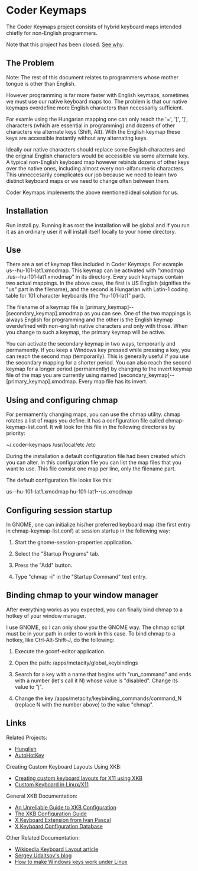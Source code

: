 Coder Keymaps
=============

The Coder Keymaps project consists of hybrid keyboard maps intended chiefly for non-English programmers.

Note that this project has been closed.  [See why](http://monda.hu/blog/2009/11/09/coder-keymaps-closed/).

The Problem
-----------

Note: The rest of this document relates to programmers whose mother tongue is other than English.

However programming is far more faster with English keymaps, sometimes we must use our native keyboard maps too.  The problem is that our native keymaps overdefine more English characters than necessarily sufficient.

For examle using the Hungarian mapping one can only reach the '=', '[', ']', characters (which are essential in programming) and dozens of other characters via alternate keys (Shift, Alt).  With the English keymap these keys are accessible instantly without any alternating keys.

Ideally our native characters should replace some English characters and the original English characters would be accessible via some alternate key.  A typical non-English keyboard map however rebinds dozens of other keys over the native ones, including almost every non-alfanumeric characters.  This unneccesarily complicates our job because we need to learn two distinct keyboard maps or we need to change often between them.

Coder Keymaps implements the above mentioned ideal solution for us.

Installation
------------

Run install.py.  Running it as root the installation will be global and if you run it as an ordinary user it will install itself locally to your home directory.

Use
---

There are a set of keymap files included in Coder Keymaps.  For example us--hu-101-lat1.xmodmap.  This keymap can be activated with "xmodmap ./us--hu-101-lat1.xmodmap" in its directory.  Every such keymaps contain two actual mappings.  In the above case, the first is US English (signifies the "us" part in the filename), and the second is Hungarian with Latin-1 coding table for 101 character keyboards (the "hu-101-lat1" part).

The filename of a keymap file is [primary_keymap]--[secondary_keymap].xmodmap as you can see.  One of the two mappings is always English for programming and the other is the English keymap overdefined with non-english native characters and only with those.  When you change to such a keymap, the primary keymap will be active.

You can activate the secondary keymap in two ways, temporarily and permamently.  If you keep a Windows key pressed while pressing a key, you can reach the second map (temporarily).  This is generally useful if you use the secondary mapping for a shorter period.  You can also reach the second keymap for a longer period (permamently) by changing to the invert keymap file of the map you are currently using named [secondary_keymap]--[primary_keymap].xmodmap.  Every map file has its invert.

Using and configuring chmap
---------------------------

For permamently changing maps, you can use the chmap utility.  chmap rotates a list of maps you define.  It has a configuration file called chmap-keymap-list.conf.  It will look for this file in the following directories by priority:

~/.coder-keymaps
/usr/local/etc
/etc

During the installation a default configuration file had been created which you can alter.  In this configuration file you can list the map files that you want to use.  This file consist one map per line, only the filename part.

The default configuration file looks like this:

us--hu-101-lat1.xmodmap
hu-101-lat1--us.xmodmap

Configuring session startup
---------------------------

In GNOME, one can initialize his/her preferred keyboard map (the first entry in chmap-keymap-list.conf) at session startup in the following way:

1. Start the gnome-session-properties application.

2. Select the "Startup Programs" tab.

3. Press the "Add" button.

4. Type "chmap -i" in the "Startup Command" text entry.

Binding chmap to your window manager
------------------------------------

After everything works as you expected, you can finally bind chmap to
a hotkey of your window manager.

I use GNOME, so I can only show you the GNOME way.  The chmap script
must be in your path in order to work in this case.  To bind chmap to
a hotkey, like Ctrl-Alt-Shift-J, do the following:

1. Execute the gconf-editor application.

2. Open the path: /apps/metacity/global_keybindings

3. Search for a key with a name that begins with "run_command" and ends with a number (let's call it N) whose value is "disabled".  Change its value to "j".

4. Change the key /apps/metacity/keybinding_commands/command_N (replace N with the number above) to the value "chmap".

Links
-----

Related Projects:
* [Hunglish](http://lorentey.hu/project/hunglish.html.en)
* [AutoHotKey](http://www.autohotkey.com/)

Creating Custom Keyboard Layouts Using XKB:
* [Creating custom keyboard layouts for X11 using XKB](http://hektor.umcs.lublin.pl/~mikosmul/computing/articles/custom-keyboard-layouts-xkb.html)
* [Custom Keyboard in Linux/X11](http://people.uleth.ca/~daniel.odonnell/Blog/custom-keyboard-in-linuxx11)

General XKB Documentation:
* [An Unreliable Guide to XKB Configuration](http://www.charvolant.org/~doug/xkb/html/xkb.html)
* [The XKB Configuration Guide](http://www.xfree86.org/current/XKB-Config.html)
* [X Keyboard Extension from Ivan Pascal](http://pascal.tsu.ru/en/xkb/)
* [X Keyboard Configuration Database](http://freedesktop.org/wiki/Software/XKeyboardConfig)

Other Related Documentation:
* [Wikipedia Keyboard Layout article](http://en.wikipedia.org/wiki/Keyboard_layout)
* [Sergey Udaltsov's blog](http://blogs.gnome.org/sudaltsov)
* [How to make Windows keys work under Linux](https://bugs.launchpad.net/gnome-control-center/+bug/12153)
